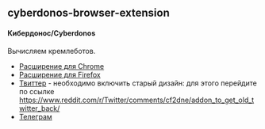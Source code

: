 ## cyberdonos-browser-extension
#### Кибердонос/Cyberdonos

Вычисляем кремлеботов.

* [Расширение для Chrome](https://chrome.google.com/webstore/detail/cyberdonos/kdekhhekjlbjeahnpbgjpbgkbmdjopmd)
* [Расширение для Firefox](https://addons.mozilla.org/en-US/firefox/addon/cyberdonos/?src=search)
* [Твиттер](https://twitter.com/cyberdonos) - необходимо включить старый дизайн: для этого перейдите по ссылке https://www.reddit.com/r/Twitter/comments/cf2dne/addon_to_get_old_twitter_back/
* [Телеграм](https://t.me/cyberdonos)
